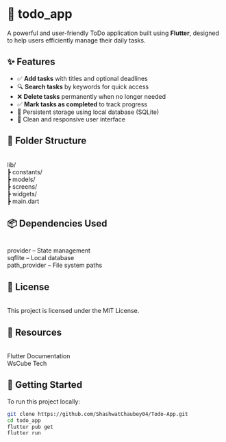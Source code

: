 # 📝 todo_app

A powerful and user-friendly ToDo application built using **Flutter**, designed to help users efficiently manage their daily tasks.

## ✨ Features

- ✅ **Add tasks** with titles and optional deadlines  
- 🔍 **Search tasks** by keywords for quick access  
- ❌ **Delete tasks** permanently when no longer needed  
- ✅ **Mark tasks as completed** to track progress  
- 💾 Persistent storage using local database (SQLite)  
- 📱 Clean and responsive user interface  


## 📂 Folder Structure
<br>
lib/
<br>
 ┣ constants/
<br>
 ┣ models/  
<br>
 ┣ screens/ 
<br>
 ┣ widgets/  
<br>
 ┣ main.dart       


## 📦 Dependencies Used
<br>
provider – State management
<br>
sqflite – Local database
<br>
path_provider – File system paths


## 📄 License
<br>
This project is licensed under the MIT License.


## 🔗 Resources
<br>
Flutter Documentation
<br>
WsCube Tech


## 🚀 Getting Started
To run this project locally:

```bash
git clone https://github.com/ShashwatChaubey04/Todo-App.git
cd todo_app
flutter pub get
flutter run
